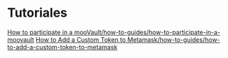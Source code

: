 # Tutoriales

[How to participate in a mooVault/how-to-guides/how-to-participate-in-a-moovault](how-to-participate-in-a-moovault.md) [How to Add a Custom Token to Metamask/how-to-guides/how-to-add-a-custom-token-to-metamask](como-anadir-un-token-personalizado-a-metamask.md)

​

